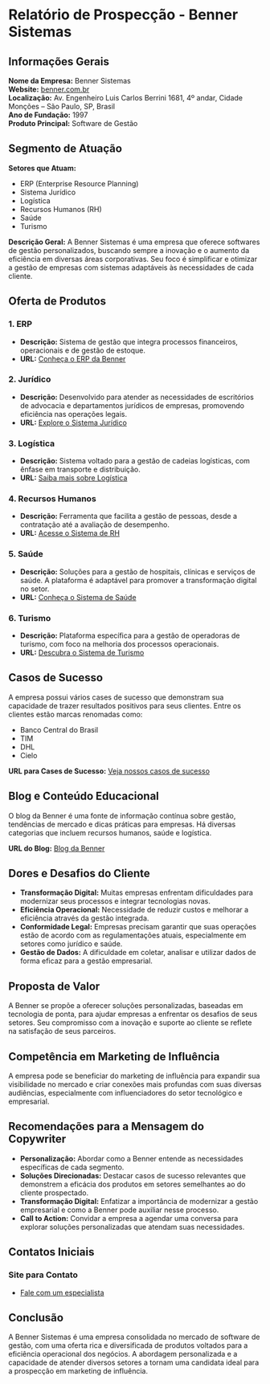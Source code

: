 # Relatório de Prospecção - Benner Sistemas

## Informações Gerais
**Nome da Empresa:** Benner Sistemas  
**Website:** [benner.com.br](http://www.benner.com.br)  
**Localização:** Av. Engenheiro Luis Carlos Berrini 1681, 4º andar, Cidade Monções – São Paulo, SP, Brasil  
**Ano de Fundação:** 1997  
**Produto Principal:** Software de Gestão

## Segmento de Atuação
**Setores que Atuam:**
- ERP (Enterprise Resource Planning)
- Sistema Jurídico
- Logística
- Recursos Humanos (RH)
- Saúde
- Turismo

**Descrição Geral:**
A Benner Sistemas é uma empresa que oferece softwares de gestão personalizados, buscando sempre a inovação e o aumento da eficiência em diversas áreas corporativas. Seu foco é simplificar e otimizar a gestão de empresas com sistemas adaptáveis às necessidades de cada cliente.

## Oferta de Produtos
### 1. **ERP**
- **Descrição:** Sistema de gestão que integra processos financeiros, operacionais e de gestão de estoque.
- **URL:** [Conheça o ERP da Benner](https://www.benner.com.br/erp-sistema/)

### 2. **Jurídico**
- **Descrição:** Desenvolvido para atender as necessidades de escritórios de advocacia e departamentos jurídicos de empresas, promovendo eficiência nas operações legais.
- **URL:** [Explore o Sistema Jurídico](https://www.benner.com.br/juridico-sistema/)

### 3. **Logística**
- **Descrição:** Sistema voltado para a gestão de cadeias logísticas, com ênfase em transporte e distribuição.
- **URL:** [Saiba mais sobre Logística](https://www.benner.com.br/logistica-sistema/)

### 4. **Recursos Humanos**
- **Descrição:** Ferramenta que facilita a gestão de pessoas, desde a contratação até a avaliação de desempenho.
- **URL:** [Acesse o Sistema de RH](https://www.benner.com.br/rh-sistema/)

### 5. **Saúde**
- **Descrição:** Soluções para a gestão de hospitais, clínicas e serviços de saúde. A plataforma é adaptável para promover a transformação digital no setor.
- **URL:** [Conheça o Sistema de Saúde](https://www.benner.com.br/saude-sistema/)

### 6. **Turismo**
- **Descrição:** Plataforma específica para a gestão de operadoras de turismo, com foco na melhoria dos processos operacionais.
- **URL:** [Descubra o Sistema de Turismo](https://www.benner.com.br/turismo-sistema/)

## Casos de Sucesso
A empresa possui vários cases de sucesso que demonstram sua capacidade de trazer resultados positivos para seus clientes. Entre os clientes estão marcas renomadas como:
- Banco Central do Brasil
- TIM
- DHL
- Cielo

**URL para Cases de Sucesso:** [Veja nossos casos de sucesso](https://www.benner.com.br/cases/)

## Blog e Conteúdo Educacional
O blog da Benner é uma fonte de informação contínua sobre gestão, tendências de mercado e dicas práticas para empresas. Há diversas categorias que incluem recursos humanos, saúde e logística.

**URL do Blog:** [Blog da Benner](https://www.benner.com.br/blog/)

## Dores e Desafios do Cliente
- **Transformação Digital:** Muitas empresas enfrentam dificuldades para modernizar seus processos e integrar tecnologias novas.
- **Eficiência Operacional:** Necessidade de reduzir custos e melhorar a eficiência através da gestão integrada.
- **Conformidade Legal:** Empresas precisam garantir que suas operações estão de acordo com as regulamentações atuais, especialmente em setores como jurídico e saúde.
- **Gestão de Dados:** A dificuldade em coletar, analisar e utilizar dados de forma eficaz para a gestão empresarial.

## Proposta de Valor
A Benner se propõe a oferecer soluções personalizadas, baseadas em tecnologia de ponta, para ajudar empresas a enfrentar os desafios de seus setores. Seu compromisso com a inovação e suporte ao cliente se reflete na satisfação de seus parceiros.

## Competência em Marketing de Influência
A empresa pode se beneficiar do marketing de influência para expandir sua visibilidade no mercado e criar conexões mais profundas com suas diversas audiências, especialmente com influenciadores do setor tecnológico e empresarial.

## Recomendações para a Mensagem do Copywriter
- **Personalização:** Abordar como a Benner entende as necessidades específicas de cada segmento.
- **Soluções Direcionadas:** Destacar casos de sucesso relevantes que demonstrem a eficácia dos produtos em setores semelhantes ao do cliente prospectado.
- **Transformação Digital:** Enfatizar a importância de modernizar a gestão empresarial e como a Benner pode auxiliar nesse processo.
- **Call to Action:** Convidar a empresa a agendar uma conversa para explorar soluções personalizadas que atendam suas necessidades.

## Contatos Iniciais
### Site para Contato
- [Fale com um especialista](https://www.benner.com.br/comercial/)

## Conclusão
A Benner Sistemas é uma empresa consolidada no mercado de software de gestão, com uma oferta rica e diversificada de produtos voltados para a eficiência operacional dos negócios. A abordagem personalizada e a capacidade de atender diversos setores a tornam uma candidata ideal para a prospecção em marketing de influência.